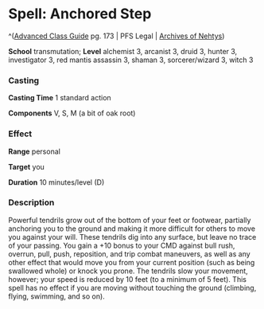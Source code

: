 # Spell: Anchored Step

^([Advanced Class Guide][ss-anchored-step] pg. 173 | PFS Legal | [Archives of Nehtys][sn-anchored-step])

**School** transmutation; **Level** alchemist 3, arcanist 3, druid 3, hunter 3, investigator 3, red mantis assassin 3, shaman 3, sorcerer/wizard 3, witch 3

### Casting

**Casting Time** 1 standard action  

**Components** V, S, M (a bit of oak root)

### Effect

**Range** personal  

**Target** you  

**Duration** 10 minutes/level (D)

### Description

Powerful tendrils grow out of the bottom of your feet or footwear, partially anchoring you to the ground and making it more difficult for others to move you against your will. These tendrils dig into any surface, but leave no trace of your passing. You gain a +10 bonus to your CMD against bull rush, overrun, pull, push, reposition, and trip combat maneuvers, as well as any other effect that would move you from your current position (such as being swallowed whole) or knock you prone. The tendrils slow your movement, however; your speed is reduced by 10 feet (to a minimum of 5 feet). This spell has no effect if you are moving without touching the ground (climbing, flying, swimming, and so on).

[ss-anchored-step]: http://paizo.com/products/btpy978v
[sn-anchored-step]: http://www.archivesofnethys.com/SpellDisplay.aspx?ItemName=Anchored%20Step